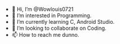 - 👋 Hi, I’m @Wowlouis0721
- 👀 I’m interested in Programming.
- 🌱 I’m currently learning C, Android Studio.
- 💞️ I’m looking to collaborate on Coding.
- 📫 How to reach me dunno.

<!---
Wowlouis0721/Wowlouis0721 is a ✨ special ✨ repository because its `README.md` (this file) appears on your GitHub profile.
You can click the Preview link to take a look at your changes.
--->
